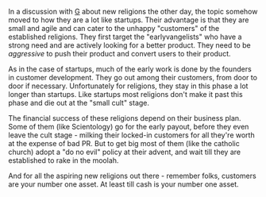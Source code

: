 <!-- Thu 12 Nov 2009 -->

In a discussion with [G](http://twitter.com/geraudb) about new religions the other day, the topic somehow moved to how they are a lot like startups.
Their advantage is that they are small and agile and can cater to the unhappy "customers" of the established religions.
They first target the "earlyvangelists" who have a strong need and are actively looking for a better product.
They need to be *aggressive* to push their product and convert users to their product.

As in the case of startups, much of the early work is done by the founders in customer development.
They go out among their customers, from door to door if necessary.
Unfortunately for religions, they stay in this phase a lot longer than startups.
Like startups most religions don't make it past this phase and die out at the "small cult" stage.

The financial success of these religions depend on their business plan.
Some of them (like Scientology) go for the early payout, before they even leave the cult stage - milking their locked-in customers for all they're worth at the expense of bad PR.
But to get big most of them (like the catholic church) adopt a "do no evil" policy at their advent, and wait till they are established to rake in the moolah.

And for all the aspiring new religions out there - remember folks, customers are your number one asset. At least till cash is your number one asset.
